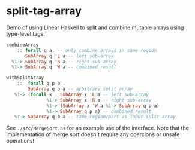# split-tag-array

Demo of using Linear Haskell to split and combine mutable arrays using type-level tags.

``` haskell
combineArray
    :: forall q a. -- only combine arrays in same region
       SubArray q 'L a -- left sub-array
  %1-> SubArray q 'R a -- right sub-array
  %1-> SubArray q 'W a -- combined result

withSplitArray
    ::  forall q p a .
        SubArray q p a -- arbitrary split array
   %1-> (forall x . SubArray x 'L a -- left sub-array
               %1-> SubArray x 'R a -- right sub-array
               %1-> (SubArray x 'W a %1-> SubArray q p a)
               %1-> SubArray q p a) -- combined result
   %1-> SubArray q p a -- same region/part as input split array
```

See `./src/MergeSort.hs` for an example use of the interface. Note that the implementation of merge sort doesn't require any coercions or unsafe operations!

